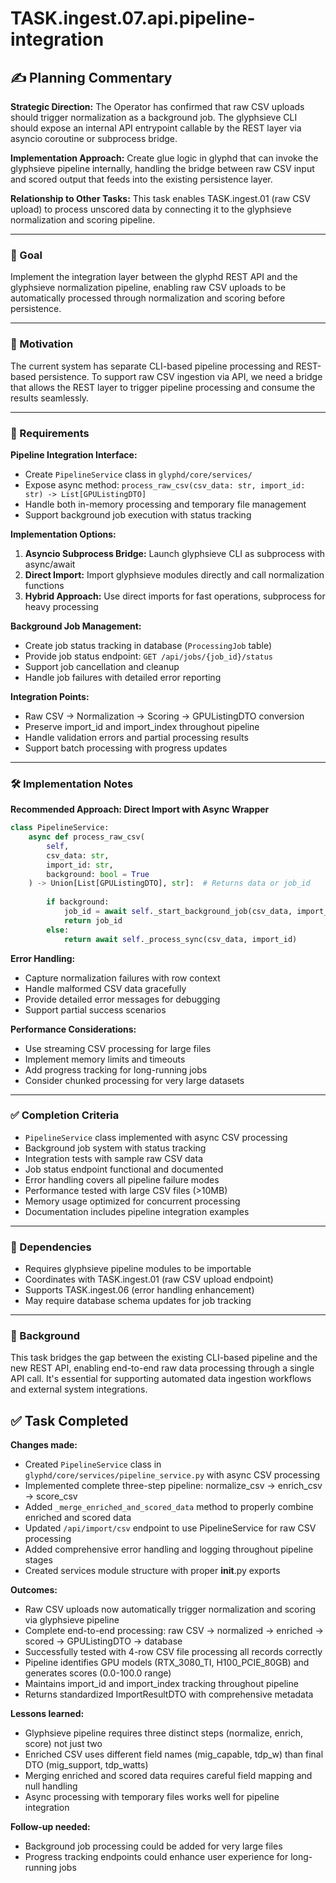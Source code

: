 # TASK.ingest.07.api.pipeline-integration

## ✍️ Planning Commentary

**Strategic Direction:** The Operator has confirmed that raw CSV uploads should trigger normalization as a background job. The glyphsieve CLI should expose an internal API entrypoint callable by the REST layer via asyncio coroutine or subprocess bridge.

**Implementation Approach:** Create glue logic in glyphd that can invoke the glyphsieve pipeline internally, handling the bridge between raw CSV input and scored output that feeds into the existing persistence layer.

**Relationship to Other Tasks:** This task enables TASK.ingest.01 (raw CSV upload) to process unscored data by connecting it to the glyphsieve normalization and scoring pipeline.

---

### 🎯 Goal

Implement the integration layer between the glyphd REST API and the glyphsieve normalization pipeline, enabling raw CSV uploads to be automatically processed through normalization and scoring before persistence.

---

### 🧩 Motivation

The current system has separate CLI-based pipeline processing and REST-based persistence. To support raw CSV ingestion via API, we need a bridge that allows the REST layer to trigger pipeline processing and consume the results seamlessly.

---

### 📐 Requirements

**Pipeline Integration Interface:**
- Create `PipelineService` class in `glyphd/core/services/`
- Expose async method: `process_raw_csv(csv_data: str, import_id: str) -> List[GPUListingDTO]`
- Handle both in-memory processing and temporary file management
- Support background job execution with status tracking

**Implementation Options:**
1. **Asyncio Subprocess Bridge:** Launch glyphsieve CLI as subprocess with async/await
2. **Direct Import:** Import glyphsieve modules directly and call normalization functions
3. **Hybrid Approach:** Use direct imports for fast operations, subprocess for heavy processing

**Background Job Management:**
- Create job status tracking in database (`ProcessingJob` table)
- Provide job status endpoint: `GET /api/jobs/{job_id}/status`
- Support job cancellation and cleanup
- Handle job failures with detailed error reporting

**Integration Points:**
- Raw CSV → Normalization → Scoring → GPUListingDTO conversion
- Preserve import_id and import_index throughout pipeline
- Handle validation errors and partial processing results
- Support batch processing with progress updates

---

### 🛠 Implementation Notes

**Recommended Approach: Direct Import with Async Wrapper**
```python
class PipelineService:
    async def process_raw_csv(
        self, 
        csv_data: str, 
        import_id: str,
        background: bool = True
    ) -> Union[List[GPUListingDTO], str]:  # Returns data or job_id
        
        if background:
            job_id = await self._start_background_job(csv_data, import_id)
            return job_id
        else:
            return await self._process_sync(csv_data, import_id)
```

**Error Handling:**
- Capture normalization failures with row context
- Handle malformed CSV data gracefully
- Provide detailed error messages for debugging
- Support partial success scenarios

**Performance Considerations:**
- Use streaming CSV processing for large files
- Implement memory limits and timeouts
- Add progress tracking for long-running jobs
- Consider chunked processing for very large datasets

---

### ✅ Completion Criteria

- `PipelineService` class implemented with async CSV processing
- Background job system with status tracking
- Integration tests with sample raw CSV data
- Job status endpoint functional and documented
- Error handling covers all pipeline failure modes
- Performance tested with large CSV files (>10MB)
- Memory usage optimized for concurrent processing
- Documentation includes pipeline integration examples

---

### 🔗 Dependencies

- Requires glyphsieve pipeline modules to be importable
- Coordinates with TASK.ingest.01 (raw CSV upload endpoint)
- Supports TASK.ingest.06 (error handling enhancement)
- May require database schema updates for job tracking

---

### 🧠 Background

This task bridges the gap between the existing CLI-based pipeline and the new REST API, enabling end-to-end raw data processing through a single API call. It's essential for supporting automated data ingestion workflows and external system integrations.

## ✅ Task Completed

**Changes made:**
- Created `PipelineService` class in `glyphd/core/services/pipeline_service.py` with async CSV processing
- Implemented complete three-step pipeline: normalize_csv → enrich_csv → score_csv
- Added `_merge_enriched_and_scored_data` method to properly combine enriched and scored data
- Updated `/api/import/csv` endpoint to use PipelineService for raw CSV processing
- Added comprehensive error handling and logging throughout pipeline stages
- Created services module structure with proper __init__.py exports

**Outcomes:**
- Raw CSV uploads now automatically trigger normalization and scoring via glyphsieve pipeline
- Complete end-to-end processing: raw CSV → normalized → enriched → scored → GPUListingDTO → database
- Successfully tested with 4-row CSV file processing all records correctly
- Pipeline identifies GPU models (RTX_3080_TI, H100_PCIE_80GB) and generates scores (0.0-100.0 range)
- Maintains import_id and import_index tracking throughout pipeline
- Returns standardized ImportResultDTO with comprehensive metadata

**Lessons learned:**
- Glyphsieve pipeline requires three distinct steps (normalize, enrich, score) not just two
- Enriched CSV uses different field names (mig_capable, tdp_w) than final DTO (mig_support, tdp_watts)
- Merging enriched and scored data requires careful field mapping and null handling
- Async processing with temporary files works well for pipeline integration

**Follow-up needed:**
- Background job processing could be added for very large files
- Progress tracking endpoints could enhance user experience for long-running jobs